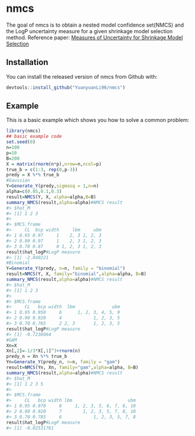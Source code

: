 
<!-- README.md is generated from README.Rmd. Please edit that file -->
# nmcs

<!-- badges: start -->
<!-- badges: end -->
The goal of nmcs is to obtain a nested model confidence set(NMCS) and the LogP uncertainty measure for a given shrinkage model selection method. Reference paper: [Measures of Uncertainty for Shrinkage Model Selection](https://www3.stat.sinica.edu.tw/ss_newpaper/SS-2021-0281_na.pdf)

## Installation

You can install the released version of nmcs from Github with:

``` r
devtools::install_github("YuanyuanLi96/nmcs")
```

## Example

This is a basic example which shows you how to solve a common problem:

``` r
library(nmcs)
## basic example code
set.seed(0)
n=100
p=10
B=200
X = matrix(rnorm(n*p),nrow=n,ncol=p)
true_b = c(1:3, rep(0,p-3))
predy = X %*% true_b
#Gaussian
Y=Generate_Y(predy,sigmasq = 1,n=n)
alpha=c(0.05,0.1,0.3)
result=NMCS(Y, X, alpha=alpha,B=B)
summary_NMCS(result,alpha=alpha)#NMCS result
#> $hat_M
#> [1] 1 2 3
#> 
#> $MCS.frame
#>     CL  bcp width     lbm     ubm
#> 1 0.95 0.97     1    2, 3 1, 2, 3
#> 2 0.90 0.97     1    2, 3 1, 2, 3
#> 3 0.70 0.87     0 1, 2, 3 1, 2, 3
result$hat_logP#LogP measure
#> [1] -2.040221
#Binomial
Y=Generate_Y(predy, n=n, family = "binomial")
result=NMCS(Y, X, family="binomial",alpha=alpha, B=B)
summary_NMCS(result,alpha=alpha)#NMCS result
#> $hat_M
#> [1] 1 2 3
#> 
#> $MCS.frame
#>     CL   bcp width  lbm              ubm
#> 1 0.95 0.950     6      1, 2, 3, 4, 5, 9
#> 2 0.90 0.920     4            1, 2, 3, 5
#> 3 0.70 0.765     2 2, 3       1, 2, 3, 5
result$hat_logP#LogP measure
#> [1] -0.7236064
#GAM
Xn=X
Xn[,2]=-1/3*X[,1]^3+rnorm(n)
predy_n = Xn %*% true_b
Yn=Generate_Y(predy_n, n=n, family = "gam")
result=NMCS(Yn, Xn, family="gam",alpha=alpha, B=B)
summary_NMCS(result,alpha=alpha)#NMCS result
#> $hat_M
#> [1] 1 2 3 5
#> 
#> $MCS.frame
#>     CL   bcp width lbm                     ubm
#> 1 0.95 0.970     8     1, 2, 3, 5, 6, 7, 8, 10
#> 2 0.90 0.920     7        1, 2, 3, 5, 7, 8, 10
#> 3 0.70 0.785     6            1, 2, 3, 5, 7, 8
result$hat_logP#LogP measure
#> [1] -0.02531781
```
